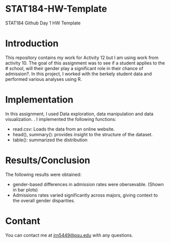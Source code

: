 # STAT184-HW-Template
 STAT184 Github Day 1 HW Template
 
# Introduction
This repository contains my work for Activity 12 but I am using work from activity 10. The goal of this assignment was to see if a student applies to the # school, will their gender play a significant role in their chance of admission?. In this project, I worked with the berkely student data and performed various analyses using R.

# Implementation
In this assignment, I used Data exploration, data manipulation and data visualization. . I implemented the following functions:
- read.csv: Loads the data from an online website. 
- head(), summary(): provides insight to the structure of the dataset.
- table(): summarized the distribution

# Results/Conclusion
The following results were obtained: 
- gender-based differences in admission rates were obersevable. (Shown in bar plots)
- Admissions rates varied significantly across majors, giving context to the overall gender disparities.

# Contant
You can contact me at jrn5449@psu.edu with any questions. 
